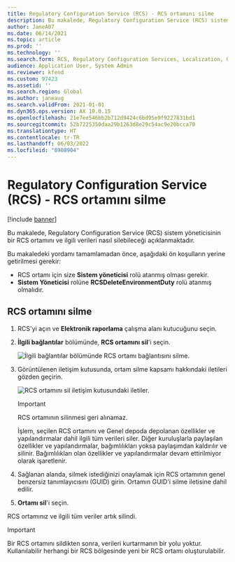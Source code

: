 ```yaml
---
title: Regulatory Configuration Service (RCS) - RCS ortamını silme
description: Bu makalede, Regulatory Configuration Service (RCS) sistem yöneticisinin bir RCS ortamını ve ilgili verileri nasıl silebileceği açıklanmaktadır.
author: JaneA07
ms.date: 06/14/2021
ms.topic: article
ms.prod: ''
ms.technology: ''
ms.search.form: RCS, Regulatory Configuration Services, Localization, Global
audience: Application User, System Admin
ms.reviewer: kfend
ms.custom: 97423
ms.assetid: ''
ms.search.region: Global
ms.author: janeaug
ms.search.validFrom: 2021-01-01
ms.dyn365.ops.version: AX 10.0.15
ms.openlocfilehash: 21e7ee546bb2b712d9424c6bd95e9f9227831bd1
ms.sourcegitcommit: 52b7225350daa29b1263d8e29c54ac9e20bcca70
ms.translationtype: HT
ms.contentlocale: tr-TR
ms.lasthandoff: 06/03/2022
ms.locfileid: "8908904"
---
```

# <a name="regulatory-configuration-service-rcs---delete-an-rcs-environment"></a>Regulatory Configuration Service (RCS) - RCS ortamını silme

[!include [banner](../includes/banner.md)]

Bu makalede, Regulatory Configuration Service (RCS) sistem yöneticisinin bir RCS ortamını ve ilgili verileri nasıl silebileceği açıklanmaktadır.

Bu makaledeki yordamı tamamlamadan önce, aşağıdaki ön koşulların yerine getirilmesi gerekir:

- RCS ortamı için size **Sistem yöneticisi** rolü atanmış olması gerekir.
- **Sistem Yöneticisi** rolüne **RCSDeleteEnvironmentDuty** rolü atanmış olmalıdır.

## <a name="delete-an-rcs-environment"></a>RCS ortamını silme

1. RCS'yi açın ve **Elektronik raporlama** çalışma alanı kutucuğunu seçin.
2. **İlgili bağlantılar** bölümünde, **RCS ortamını sil**'i seçin.

    ![İlgili bağlantılar bölümünde RCS ortamı bağlantısını silme.](media/01_RCS-Delete-Environ-Related-Link.PNG)

3. Görüntülenen iletişim kutusunda, ortam silme kapsamı hakkındaki iletileri gözden geçirin.

    ![RCS ortamını sil iletişim kutusundaki iletiler.](media/01_RCS-Delete-Environ-Msg_noGUID.PNG)

    > [!IMPORTANT]
    > RCS ortamının silinmesi geri alınamaz.
    >
    > İşlem, seçilen RCS ortamını ve Genel depoda depolanan özellikler ve yapılandırmalar dahil ilgili tüm verileri siler. Diğer kuruluşlarla paylaşılan özellikler ve yapılandırmalar, bağımlılıkları yoksa paylaşımdan kaldırılır ve silinir. Bağımlılıkları olan özellikler ve yapılandırmalar devam ettirilmiyor olarak işaretlenir.

4. Sağlanan alanda, silmek istediğinizi onaylamak için RCS ortamının genel benzersiz tanımlayıcısını (GUID) girin. Ortamın GUID'i silme iletisine dahil edilir.
5. **Ortamı sil**'i seçin.
    
RCS ortamınız ve ilgili tüm veriler artık silindi.

> [!IMPORTANT]
> Bir RCS ortamını sildikten sonra, verileri kurtarmanın bir yolu yoktur. Kullanılabilir herhangi bir RCS bölgesinde yeni bir RCS ortamı oluşturulabilir.

